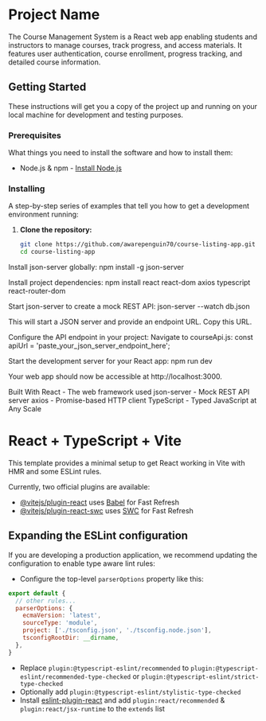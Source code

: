 
# Project Name

The Course Management System is a React web app enabling students and instructors to manage courses, track progress, and access materials. It features user authentication, course enrollment, progress tracking, and detailed course information.

## Getting Started

These instructions will get you a copy of the project up and running on your local machine for development and testing purposes.

### Prerequisites

What things you need to install the software and how to install them:

- Node.js & npm - [Install Node.js](https://nodejs.org/)

### Installing

A step-by-step series of examples that tell you how to get a development environment running:

1. **Clone the repository:**

   ```sh
   git clone https://github.com/awarepenguin70/course-listing-app.git
   cd course-listing-app
   
Install json-server globally: npm install -g json-server

Install project dependencies: npm install react react-dom axios typescript react-router-dom

Start json-server to create a mock REST API: json-server --watch db.json

This will start a JSON server and provide an endpoint URL. Copy this URL.

Configure the API endpoint in your project: Navigate to courseApi.js: const apiUrl = 'paste_your_json_server_endpoint_here';

Start the development server for your React app: npm run dev

Your web app should now be accessible at http://localhost:3000.


Built With
React - The web framework used
json-server - Mock REST API server
axios - Promise-based HTTP client
TypeScript - Typed JavaScript at Any Scale
# React + TypeScript + Vite

This template provides a minimal setup to get React working in Vite with HMR and some ESLint rules.

Currently, two official plugins are available:

- [@vitejs/plugin-react](https://github.com/vitejs/vite-plugin-react/blob/main/packages/plugin-react/README.md) uses [Babel](https://babeljs.io/) for Fast Refresh
- [@vitejs/plugin-react-swc](https://github.com/vitejs/vite-plugin-react-swc) uses [SWC](https://swc.rs/) for Fast Refresh

## Expanding the ESLint configuration

If you are developing a production application, we recommend updating the configuration to enable type aware lint rules:

- Configure the top-level `parserOptions` property like this:

```js
export default {
  // other rules...
  parserOptions: {
    ecmaVersion: 'latest',
    sourceType: 'module',
    project: ['./tsconfig.json', './tsconfig.node.json'],
    tsconfigRootDir: __dirname,
  },
}
```

- Replace `plugin:@typescript-eslint/recommended` to `plugin:@typescript-eslint/recommended-type-checked` or `plugin:@typescript-eslint/strict-type-checked`
- Optionally add `plugin:@typescript-eslint/stylistic-type-checked`
- Install [eslint-plugin-react](https://github.com/jsx-eslint/eslint-plugin-react) and add `plugin:react/recommended` & `plugin:react/jsx-runtime` to the `extends` list
